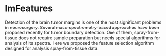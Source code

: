 # lmFeatures

Detection of the brain tumor margins is one of the most significant problems in neurosurgery. Several mass-spectrometry-based approaches have been proposed recently for tumor boundary detection. One of them, spray-from-tissue does not require sample preparation but needs special algorithms for analysis of its spectra. Here we proposed the feature selection algorithm designed for analysis spray-from-tissue data.